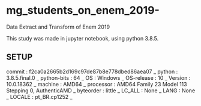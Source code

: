 # mg_students_on_enem_2019-
Data Extract and Transform of Enem 2019

This study was made in jupyter notebook, using python 3.8.5.

SETUP
------------------
commit           : f2ca0a2665b2d169c97de87b8e778dbed86aea07 _
python           : 3.8.5.final.0 _
python-bits      : 64 _
OS               : Windows _
OS-release       : 10 _
Version          : 10.0.18362 _
machine          : AMD64 _
processor        : AMD64 Family 23 Model 113 Stepping 0, AuthenticAMD _
byteorder        : little _
LC_ALL           : None _
LANG             : None _
LOCALE           : pt_BR.cp1252 _

